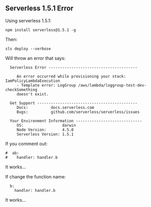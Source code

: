 ## Serverless 1.5.1 Error

Using serverless 1.5.1:
```
npm install serverless@1.5.1 -g
```

Then:
```
sls deploy --verbose
```

Will throw an error that says:

```
  Serverless Error ---------------------------------------
 
     An error occurred while provisioning your stack: IamPolicyLambdaExecution
     - Template error: LogGroup /aws/lambda/loggroup-test-dev-checkSomething
     doesn't exist.
 
  Get Support --------------------------------------------
     Docs:          docs.serverless.com
     Bugs:          github.com/serverless/serverless/issues
 
  Your Environment Information -----------------------------
     OS:                 darwin
     Node Version:       4.5.0
     Serverless Version: 1.5.1
```

If you comment out:

```$xslt
#  ab:
#    handler: handler.b
```

It works...

If change the function name:

```
  b:
    handler: handler.b
```

It works...